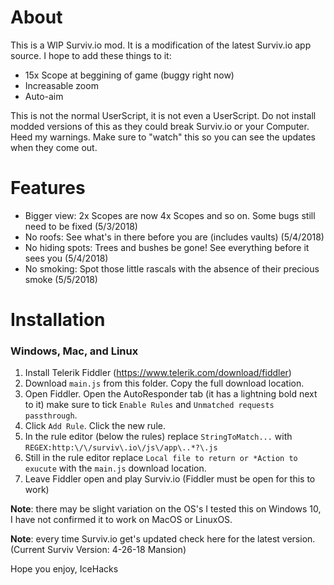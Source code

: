 # About
This is a WIP Surviv.io mod. It is a modification of the latest Surviv.io app source. I hope to add these things to it:
* 15x Scope at beggining of game (buggy right now)
* Increasable zoom
* Auto-aim

This is not the normal UserScript, it is not even a UserScript. Do not install modded versions of this as they could break Surviv.io or your Computer. Heed my warnings. Make sure to "watch" this so you can see the updates when they come out.

# Features
* Bigger view: 2x Scopes are now 4x Scopes and so on. Some bugs still need to be fixed (5/3/2018)
* No roofs: See what's in there before you are (includes vaults) (5/4/2018)
* No hiding spots: Trees and bushes be gone! See everything before it sees you (5/4/2018)
* No smoking: Spot those little rascals with the absence of their precious smoke (5/5/2018)

# Installation
### Windows, Mac, and Linux
1. Install Telerik Fiddler (https://www.telerik.com/download/fiddler)
2. Download `main.js` from this folder. Copy the full download location.
3. Open Fiddler. Open the AutoResponder tab (it has a lightning bold next to it) make sure to tick `Enable Rules` and `Unmatched requests passthrough`.
4. Click `Add Rule`. Click the new rule.
5. In the rule editor (below the rules) replace `StringToMatch...` with `REGEX:http:\/\/surviv\.io\/js\/app\..*?\.js`
6. Still in the rule editor replace `Local file to return or *Action to exucute` with the `main.js` download location.
7. Leave Fiddler open and play Surviv.io (Fiddler must be open for this to work)

**Note**: there may be slight variation on the OS's I tested this on Windows 10, I have not confirmed it to work on MacOS or LinuxOS.

**Note**: every time Surviv.io get's updated check here for the latest version. (Current Surviv Version: 4-26-18 Mansion)

Hope you enjoy,
IceHacks
